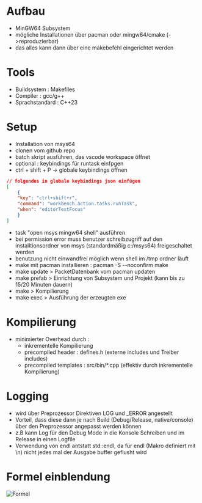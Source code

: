 # Aufbau
- MinGW64 Subsystem
- mögliche Installationen über pacman oder mingw64/cmake (->reproduzierbar)
- das alles kann dann über eine makebefehl eingerichtet werden

# Tools
- Buildsystem : Makefiles
- Compiler : gcc/g++
- Sprachstandard : C++23

# Setup
- Installation von msys64
- clonen vom github repo
- batch skript ausführen, das vscode workspace öffnet
- optional : keybindings für runtask einfpgen
- ctrl + shift + P -> globale keybindings öffnen
```json
// folgendes in globale keybindings json einfügen
[
    {
    "key": "ctrl+shift+r",
    "command": "workbench.action.tasks.runTask",
    "when": "editorTextFocus"
    }
]
```
- task "open msys mingw64 shell" ausführen
- bei permission error muss benutzer schreibzugriff auf den installtionsordner von msys (standardmäßig c:/msys64) freigeschaltet werden
- benutzung nicht einwandfrei möglich wenn shell im /tmp ordner läuft
- make mit pacman installieren : pacman -S --noconfirm make
- make update > PacketDatenbank vom pacman updaten
- make prefab > Einrichtung von Subsystem und Projekt (kann bis zu 15/20 Minuten dauern)
- make > Kompilierung
- make exec > Ausführung der erzeugten exe

# Kompilierung
- minimierter Overhead durch :
    - inkrementelle Kompilierung
    - precompiled header : defines.h (externe includes und Treiber includes)
    - precompiled templates : src/bin/*.cpp (effektiv durch inkrementelle Kompilierung)

# Logging
- wird über Preprozessor Direktiven LOG und _ERROR angestellt
- Vorteil, dass diese dann je nach Build (Debug/Release, native/console) über den Preprozessor angepasst werden können
- z.B kann Log für den Debug Mode in die Konsole Schreiben und im Release in einen Logfile
- Verwendung von endl antstatt std::endl, da für endl (Makro definiert mit \n) nicht jedes mal der Ausgabe buffer geflusht wird 

# Formel einblendung
![Formel](https://latex.codecogs.com/svg.latex?\frac{a}{b}*etx_x)




